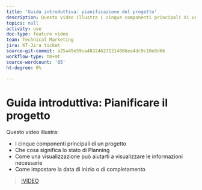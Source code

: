 ```yaml
---
title: 'Guida introduttiva: pianificazione del progetto'
description: Questo video illustra i cinque componenti principali di un progetto, il significato dello stato di Pianificazione, come visualizzare le informazioni necessarie e come impostare la data di inizio o di completamento.
topics: null
activity: use
doc-type: feature video
team: Technical Marketing
jira: KT-Jira ticket
source-git-commit: a25a49e59ca483246271214886ea4dc9c10e8d66
workflow-type: tm+mt
source-wordcount: '85'
ht-degree: 0%

---
```


# Guida introduttiva: Pianificare il progetto

Questo video illustra:

* I cinque componenti principali di un progetto
* Che cosa significa lo stato di Planning
* Come una visualizzazione può aiutarti a visualizzare le informazioni necessarie
* Come impostare la data di inizio o di completamento

>[!VIDEO](https://video.tv.adobe.com/v/335086/?quality=12&learn=on)